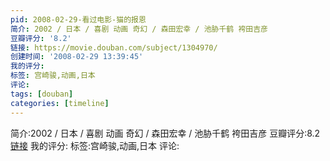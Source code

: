 ```yaml
---
pid: 2008-02-29-看过电影-猫的报恩
简介: 2002 / 日本 / 喜剧 动画 奇幻 / 森田宏幸 / 池胁千鹤 袴田吉彦
豆瓣评分: '8.2'
链接: https://movie.douban.com/subject/1304970/
创建时间: '2008-02-29 13:39:45'
我的评分:
标签: 宫崎骏,动画,日本
评论:
tags: [douban]
categories: [timeline]
---
```

简介:2002 / 日本 / 喜剧 动画 奇幻 / 森田宏幸 / 池胁千鹤 袴田吉彦
豆瓣评分:8.2
[链接](https://movie.douban.com/subject/1304970/)
我的评分:
标签:宫崎骏,动画,日本
评论:

